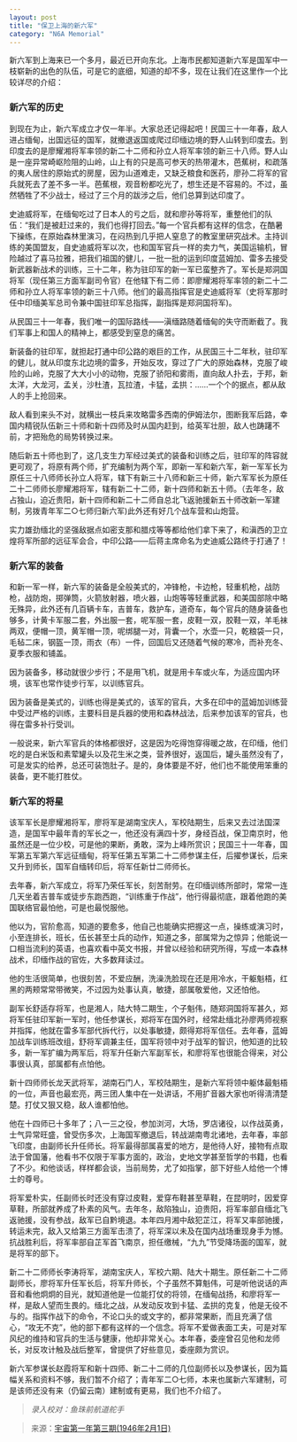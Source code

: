 ```yaml
---
layout: post
title: "保卫上海的新六军"
category: "N6A Memorial"
---
```


新六军到上海来已一个多月，最近已开向东北。上海市民都知道新六军是国军中一枝崭新的出色的队伍，可是它的底细，知道的却不多，现在让我们在这里作一个比较详尽的介绍：

### 新六军的历史

到现在为止，新六军成立才仅一年半。大家总还记得起吧！民国三十一年春，敌人进占缅甸，出国远征的国军，就撤退返国或爬过印缅边境的野人山转到印度去。到印度去的是廖耀湘将军率领的新二十二师和孙立人将军率领的新三十八师。野人山是一座异常崎岖险阻的山岭，山上有的只是高可参天的热带灌木，芭蕉树，和疏落的夷人居住的原始式的房屋，因为山道难走，又缺乏粮食和医药，廖孙二将军的官兵就死去了差不多一半。芭蕉根，观音粉都吃光了，想生还是不容易的。不过，虽然牺牲了不少战士，经过了三个月的跋涉之后，他们总算到达印度了。

史迪威将军，在缅甸吃过了日本人的亏之后，就和廖孙等将军，重整他们的队伍：“我们是被赶过来的，我们也得打回去。”每一个官兵都有这样的信念，在酷暑下操练，在原始森林里演习，在闷热到几乎把人窒息了的教室里研究战术。主持训练的美国盟友，自史迪威将军以次，也和国军官兵一样的卖力气，美国运输机，冒险越过了喜马拉雅，把我们祖国的健儿，一批一批的运到印度蓝姆加、雷多去接受新武器新战术的训练，三十二年，称为驻印军的新一军已蛮整齐了。军长是郑洞国将军（现任第三方面军副司令官）在他辖下有二师：即廖耀湘将军率领的新二十二师和孙立人将军率领的新三十八师。他们的最高指挥官是史迪威将军（史将军那时任中印缅美军总司令兼中国驻印军总指挥，副指挥是郑洞国将军)。

从民国三十一年春，我们唯一的国际路线——滇缅路随着缅甸的失守而断截了。我们军事上和国人的精神上，都感受到窒息的痛苦。

新装备的驻印军，就担起打通中印公路的艰巨的工作，从民国三十二年秋，驻印军的健儿，就从印度东北边境的雷多，开始反攻，穿过了广大的原始森林，克服了峻险的山岭，克服了大大小小的动物，克服了骄阳和雾雨，直向敌人扑去，于邦，新太洋，大龙河，孟关，沙杜渣，瓦拉渣，卡猛，孟拱：……一个个的据点，都从敌人的手上抢回来。

敌人看到来头不对，就横出一枝兵来攻略雷多西南的伊姆法尔，图断我军后路，幸国内精锐队伍新三十师和新十四师及时从国内赶到，给英军壮胆，敌人也踌躇不前，才把殆危的局势转换过来。

随后新五十师也到了，这几支生力军经过美式的装备和训练之后，驻印军的阵容就更可观了，将原有两个师，扩充编制为两个军，即新一军和新六军，新一军军长为原任三十八师师长孙立人将军，辖下有新三十八师和新三十师，新六军军长为原任二十二师师长廖耀湘将军，辖有新二十二师，新十四师和新五十师。（去年冬，敌占独山，迫近贵阳，新十四师和新二十二师自总北飞返驰援新五十师改新一军建制，另拨青年军二○七师归新六军)此外还有好几个战车营和山炮营。

实力雄劲缅北的坚强敌据点如密支那和腊戍等等都给他们拿下来了，和滇西的卫立煌将军所部的远征军会合，中印公路——后蒋主席命名为史迪威公路终于打通了！

### 新六军的装备

和新一军一样，新六军的装备是全般美式的，冲锋枪，卡边枪，轻重机枪，战防枪，战防炮，掷弹筒，火箭放射器，喷火器，山炮等等轻重武器，和美国部除中略无殊异，此外还有几百辆卡车，吉普车，救护车，道奇车，每个官兵的随身装备也够多，计黄卡军服二套，外出服一套，呢军服一套，皮鞋一双，胶鞋一双，羊毛袜两双，便帽一顶，黄军帽一顶，呢绑腿一对，背囊一个，水壶一只，乾粮袋一只，毛毡二床，钢盔一顶，雨衣（布）一件，回国后又还随着气候的寒冷，而补充冬、夏季衣服和铺盖。

因为装备多，移动就很少步行；不是用飞机，就是用卡车或火车，为适应国内环境，该军也常作徒步行军，以训练官兵。

因为装备是美式的，训练也得是美式的，该军的官兵，大多在印中的蓝姆加训练营中受过严格的训练，主要科目是兵器的使用和森林战法，后来参加该军的官兵，也得在雷多补行受训。

一般说来，新六军官兵的体格都很好，这是因为吃得饱穿得暖之故，在印缅，他们吃的是白米饭和素荤罐头以及花生米之类，营养很好，返国后，罐头虽然没有了，可是发实的给养，总还可装饱肚子。是的，身体要是不好，他们也不能使用笨重的装备，更不能打胜仗。

### 新六军的将星

该军军长是廖耀湘将军，廖将军是湖南宝庆人，军校陆期生，后来又去过法国深造，是国军中最年青的军长之一，他还没有满四十岁，身经百战，保卫南京时，他虽然还是一位少校，可是他的果断，勇敢，深为上峰所赏识；民国三十一年春，国军第五军第六军远征缅甸，将军任第五军第二十二师参谋主任，后擢参谋长，后来又升到师长，国军自缅转印后，将军任新廿二师师长。

去年春，新六军成立，将军乃荣任军长，刻苦耐劳。在印缅训练所部时，常常一连几天坐着吉普车或徒步东跑西跑，“训练重于作战”，他行得最彻底，跟着他跑的美国联络官最怕他，可是也最悦服他。

他以为，官阶愈高，知道的要愈多，他自己也能确实把握这一点，操练或演习时，小至连排长，班长，伍长甚至士兵的动作，知道之多，部属常为之惊异；他能说一口相当流利的英语，也喜欢看中英文书报，并曾以经验和研究所得，写成一本森林战术，印缅作战的官佐，大多数拜读过。

他的生活很简单，也很刻苦，不爱应酬，洗澡洗脸现在还是用冷水，干躯魁梧，红黑的两颊常常带微笑，不过因为处事认真，敏捷，部属敬爱他，又还怕他。

副军长舒适存将军，也是湘人，陆大特二期生，个子魁伟，随郑洞国将军甚久，郑将军任驻印军新一军时，他任参谋长，郑将军在国外时，经常赴缅北孙廖两师视察并指挥，他就在雷多军部代拆代行，以处事敏捷，颇得郑将军信任。去年春，蓝姆加战车训练班改组，舒将军调兼主任，国军将领中对于战军的智识，他知道的比较多，新一军扩编为两军后，将军升任新六军副军长，和廖将军也很能合得来，对公事很认真，部属都有点怕他。

新十四师师长龙天武将军，湖南石门人，军校陆期生，是新六军将领中躯体最魁梧的一位，声音也最宏亮，两三团人集中在一处讲话，不用扩音器大家也听得淸清楚楚。打仗又狠又稳，敌人谁都怕他。

他在十四师已十多年了；八一三之役，参加浏河，大场，罗店诸役，以作战英勇，士气异常旺盛，曾受伤多次，上海国军撤退后，转战湖南粤北诸地，去年春，率部飞印度，由副师长升任师长。将军最得部属喜爱的地方，是他待人好，接物有点取法于曾国藩，他看书不仅限于军事方面的，政治，史地文学甚至哲学的书籍，也看了不少。和他谈话，样样都会谈，当前局势，尤了如指掌，部下好些人给他一个博士的尊号。

将军爱朴实，任副师长时还没有穿过皮鞋，爱穿布鞋甚至草鞋，在昆明时，因爱穿草鞋，所部就养成了朴素的风气。去年冬，敌陷独山，迫贵阳，将军率部自缅北飞返驰援，没有参战，敌军已自黔境退。本年四月湘中敌犯芷江，将军又率部驰援，转运未完，敌入又给第三方面军击溃了，将军深以未及在国内战场重现身手为憾。抗战胜利后，将军率部自芷军首飞南京，担任缴械，“九九”节受降场面的国军，就是将军的部下。

新二十二师师长李涛将军，湖南宝庆人，军校六期、陆大十期生。原任新二十二师副师长，廖将军升任军长后，将军升师长，个子虽然不算魁伟，可是听他说话的声音和看他炯炯的目光，就知道他是一位能打仗的将领，在缅甸战扬，和廖将军一样，是敌人望而生畏的。缅北之战，从发动反攻到卡猛、孟拱的克复，他是无役不与的。指挥作战下的命令，不论口头的或文字的，都非常果断，而且充满了信心，“攻无不克”，他的部下都有这样的一个信念。将军不爱做表面工夫，可是对军风纪的维持和官兵的生活与健康，他却非常关心。本年春，委座曾召见他和龙师长，对反攻计触及战后整军，曾提供了好些意见，委座颇为赏识。

新六军参谋长赵霞将军和新十四师、新二十二师的几位副师长以及参谋长，因为篇幅关系和资料不够，我们暂不介绍了；青年军二○七师，本来也属新六军建制，可是该师还没有来（仍留云南）建制或有更易，我们也不介绍了。

> *录入校对：鱼珠前航道舵手*

>来源：[宇宙第一年第三期(1946年2月1日)](https://www.modernhistory.org.cn/#/Detailedreading?fileCode=9999_qk_21377&treeId=191978293&uniqTag=9999_qk_21377_0003&dirCode=86e0bfd14e604806beb3aaeed7fed45a&bzId=9999_qk_21377_0003&qkTitle=%E7%AC%AC%E4%B8%80%E5%B9%B4%E7%AC%AC%E4%B8%89%E6%9C%9F%281946%E5%B9%B42%E6%9C%881%E6%97%A5%29&imageUrl=https%3A%2F%2Fiiif.modernhistory.org.cn%2Fiiif%2F2%2F9999_qk_21377%252F9999_qk_21377_0003%252F9999_qk_21377_0003_0007.jpg&contUrl=https%3A%2F%2Fkrwxk-prod.oss-cn-beijing.aliyuncs.com%2F9999_qk_21377%2F9999_qk_21377_0003%2F9999_qk_21377_0003.json)
